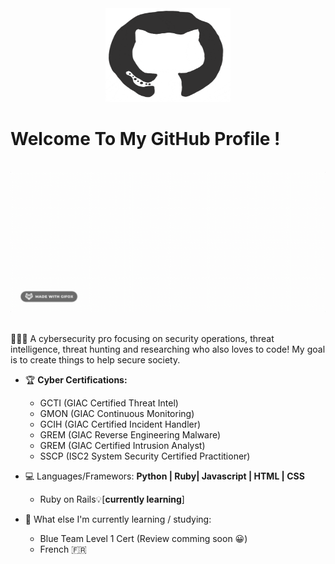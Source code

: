 <div align="center">
<img src="/giphy.png" alt="GitHub Logo" width="200" height="150" />
</div>

# Welcome To My GitHub Profile !

<br/>
<div align="center">
<img src="/name.gif" alt="LatoyaA Typer" />
</div>
<br/>

👩🏽‍💻 A cybersecurity pro focusing on security operations, threat intelligence, threat hunting and researching who also loves to code! My goal is to create things to help secure society.


- 🏆 **Cyber Certifications:**
  * GCTI (GIAC Certified Threat Intel)
  * GMON (GIAC Continuous Monitoring)
  * GCIH (GIAC Certified Incident Handler)
  * GREM (GIAC Reverse Engineering Malware)
  * GREM (GIAC Certified Intrusion Analyst)
  * SSCP (ISC2 System Security Certified Practitioner)

 - 💻 Languages/Framewors: **Python | Ruby| Javascript | HTML | CSS**
   * Ruby on Rails💡[**currently learning**]

 - 🌱 What else I'm currently learning / studying:
   * Blue Team Level 1 Cert (Review comming soon 😀)
   * French 🇫🇷
